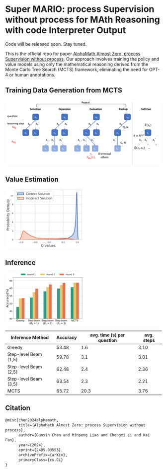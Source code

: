 # Super MARIO: process Supervision without process for MAth Reasoning with code Interpreter Output

Code will be released soon. Stay tuned.

This is the official repo for paper [AlphaMath Almost Zero: process Supervision without process](https://arxiv.org/abs/2405.03553). Our approach involves training the policy and value models using only the mathematical reasoning derived from the Monte Carlo Tree Search (MCTS) framework, eliminating the need for GPT-4 or human annotations. 


## Training Data Generation from MCTS
![](https://github.com/MARIO-Math-Reasoning/Super_MARIO/blob/main/imgs/mcts.png)


## Value Estimation
<img src="imgs/Q_distribution.png" width="250">


## Inference
<img src="imgs/infer_math.png" width="250">


| Inference Method       | Accuracy | avg. time (s) per question | avg. steps | 
| ---------------------- | -------- | -------------------------- | ---------- |
| Greedy                 | 53.48    | 1.6                        | 3.10       |
| Step-level Beam (1,5)  | 59.78    | 3.1                        | 3.01       |
| Step-level Beam (2,5)  | 62.48    | 2.4                        | 2.36       |
| Step-level Beam (3,5)  | 63.54    | 2.3                        | 2.21       |
| MCTS                   | 65.72    | 20.3                       | 3.76       |


## Citation
```
@misc{chen2024alphamath,
      title={AlphaMath Almost Zero: process Supervision without process}, 
      author={Guoxin Chen and Minpeng Liao and Chengxi Li and Kai Fan},
      year={2024},
      eprint={2405.03553},
      archivePrefix={arXiv},
      primaryClass={cs.CL}
}
```
